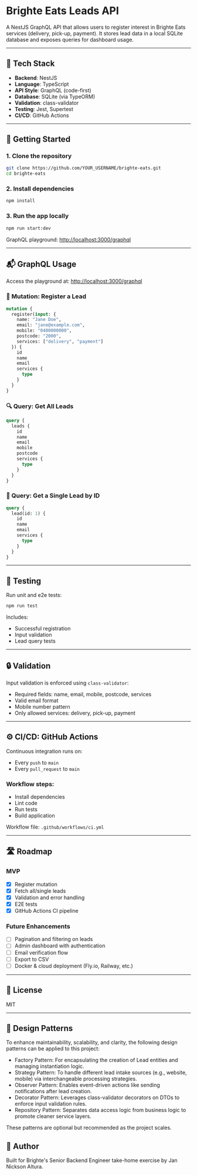 # Brighte Eats Leads API

A NestJS GraphQL API that allows users to register interest in Brighte Eats services (delivery, pick-up, payment). It stores lead data in a local SQLite database and exposes queries for dashboard usage.

---

## 🧰 Tech Stack

- **Backend**: NestJS
- **Language**: TypeScript
- **API Style**: GraphQL (code-first)
- **Database**: SQLite (via TypeORM)
- **Validation**: class-validator
- **Testing**: Jest, Supertest
- **CI/CD**: GitHub Actions

---

## 🚀 Getting Started

### 1. Clone the repository

```bash
git clone https://github.com/YOUR_USERNAME/brighte-eats.git
cd brighte-eats
```

### 2. Install dependencies

```bash
npm install
```

### 3. Run the app locally

```bash
npm run start:dev
```

GraphQL playground: [http://localhost:3000/graphql](http://localhost:3000/graphql)

---

## 📬 GraphQL Usage

Access the playground at: [http://localhost:3000/graphql](http://localhost:3000/graphql)

### 🧾 Mutation: Register a Lead

```graphql
mutation {
  register(input: {
    name: "Jane Doe",
    email: "jane@example.com",
    mobile: "0400000000",
    postcode: "2000",
    services: ["delivery", "payment"]
  }) {
    id
    name
    email
    services {
      type
    }
  }
}
```

### 🔍 Query: Get All Leads

```graphql
query {
  leads {
    id
    name
    email
    mobile
    postcode
    services {
      type
    }
  }
}
```

### 🔎 Query: Get a Single Lead by ID

```graphql
query {
  lead(id: 1) {
    id
    name
    email
    services {
      type
    }
  }
}
```

---

## 🧪 Testing

Run unit and e2e tests:

```bash
npm run test
```

Includes:
- Successful registration
- Input validation
- Lead query tests

---

## 🔒 Validation

Input validation is enforced using `class-validator`:
- Required fields: name, email, mobile, postcode, services
- Valid email format
- Mobile number pattern
- Only allowed services: delivery, pick-up, payment

---

## ⚙️ CI/CD: GitHub Actions

Continuous integration runs on:
- Every `push` to `main`
- Every `pull_request` to `main`

### Workflow steps:
- Install dependencies
- Lint code
- Run tests
- Build application

Workflow file: `.github/workflows/ci.yml`

---

## 🛣️ Roadmap

### MVP
- [x] Register mutation
- [x] Fetch all/single leads
- [x] Validation and error handling
- [x] E2E tests
- [x] GitHub Actions CI pipeline

### Future Enhancements
- [ ] Pagination and filtering on leads
- [ ] Admin dashboard with authentication
- [ ] Email verification flow
- [ ] Export to CSV
- [ ] Docker & cloud deployment (Fly.io, Railway, etc.)

---

## 📜 License

MIT

---

## 🧠 Design Patterns 

To enhance maintainability, scalability, and clarity, the following design patterns can be applied to this project:

- Factory Pattern: For encapsulating the creation of Lead entities and managing instantiation logic.
- Strategy Pattern: To handle different lead intake sources (e.g., website, mobile) via interchangeable processing strategies.
- Observer Pattern: Enables event-driven actions like sending notifications after lead creation.
- Decorator Pattern: Leverages class-validator decorators on DTOs to enforce input validation rules.
- Repository Pattern: Separates data access logic from business logic to promote cleaner service layers.

These patterns are optional but recommended as the project scales.



## 👤 Author

Built for Brighte's Senior Backend Engineer take-home exercise by Jan Nickson Altura.
